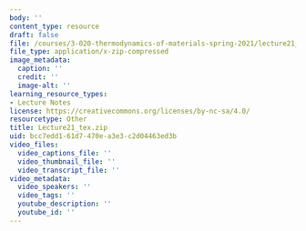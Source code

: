 ```yaml
---
body: ''
content_type: resource
draft: false
file: /courses/3-020-thermodynamics-of-materials-spring-2021/lecture21_tex.zip
file_type: application/x-zip-compressed
image_metadata:
  caption: ''
  credit: ''
  image-alt: ''
learning_resource_types:
- Lecture Notes
license: https://creativecommons.org/licenses/by-nc-sa/4.0/
resourcetype: Other
title: Lecture21_tex.zip
uid: bcc7edd1-61d7-470e-a3e3-c2d04463ed3b
video_files:
  video_captions_file: ''
  video_thumbnail_file: ''
  video_transcript_file: ''
video_metadata:
  video_speakers: ''
  video_tags: ''
  youtube_description: ''
  youtube_id: ''
---
```

